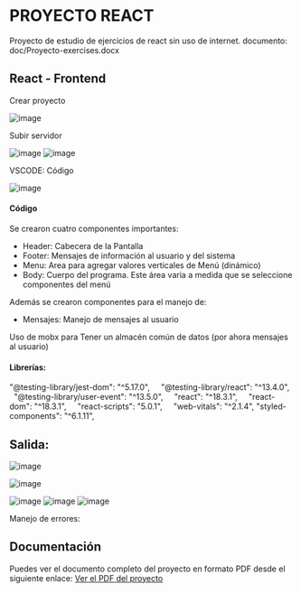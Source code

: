 # PROYECTO REACT
Proyecto de estudio de ejercicios de react sin uso de internet.
documento: doc/Proyecto-exercises.docx


## React - Frontend

Crear proyecto

![image](https://github.com/user-attachments/assets/f77fb31f-d7c1-4e7a-a07b-1b67100354a6)


Subir servidor

![image](https://github.com/user-attachments/assets/df3d8ca7-28fd-4d99-bf2a-5ca4dd57982f)
![image](https://github.com/user-attachments/assets/dab44d14-1a29-468c-b388-6b331ffb1160)

VSCODE: Código

![image](https://github.com/user-attachments/assets/2fda3b73-1893-4c7d-a1da-b92f44812f68)


#### Código

Se crearon cuatro componentes importantes:

- Header: Cabecera de la Pantalla
- Footer: Mensajes de información al usuario y del sistema
- Menu: Area para agregar valores verticales de Menú (dinámico)
- Body: Cuerpo del programa. Este área varia a medida que se seleccione componentes del menú

Además se crearon componentes para el manejo de:

- Mensajes: Manejo de mensajes al usuario

Uso de mobx para Tener un almacén común de datos (por ahora mensajes al usuario)

#### Librerías:

"@testing-library/jest-dom": "^5.17.0",
    "@testing-library/react": "^13.4.0",
    "@testing-library/user-event": "^13.5.0",
    "react": "^18.3.1",
    "react-dom": "^18.3.1",
    "react-scripts": "5.0.1",
    "web-vitals": "^2.1.4",
    "styled-components": "^6.1.11",

## Salida:

![image](https://github.com/user-attachments/assets/758e3e9a-cf58-4ba9-8154-b92b5c476070)

![image](https://github.com/user-attachments/assets/7e34b102-2d26-44a5-8a9e-d884f68f2881)

![image](https://github.com/user-attachments/assets/02aafa4f-8ab1-4d42-85b9-89e36576ca16)
![image](https://github.com/user-attachments/assets/0872b694-b4c7-4f8f-8ed8-4eb0921fca0f)
![image](https://github.com/user-attachments/assets/ad19457e-d0af-45cc-853e-f63e9948a7f3)

Manejo de errores:

## Documentación
Puedes ver el documento completo del proyecto en formato PDF desde el siguiente enlace:
<a href="https://github.com/wlopera/react-exercises/blob/fa112f2f4713d9aef86cb819a745f839e761b70f/src/doc/Proyecto-exercises.pdf" target="_blank">Ver el PDF del proyecto</a>
